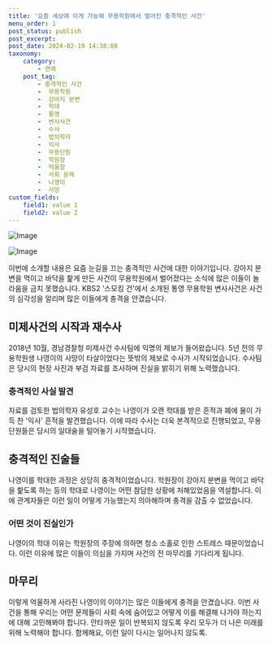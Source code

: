 ```yaml
---
title: '요즘 세상에 이게 가능해 무용학원에서 벌어진 충격적인 사건'
menu_order: 1
post_status: publish
post_excerpt: 
post_date: 2024-02-19 14:38:08
taxonomy:
    category:
        - 연예
    post_tag:
        - 충격적인 사건
        -  무용학원
        -  강아지 분변
        -  학대
        -  통영
        -  변사사건
        -  수사
        -  법의학자
        -  익사
        -  무용단원
        -  학원장
        -  억울함
        -  사회 문제
        -  나영이
        -  사망
custom_fields:
    field1: value 1
    field2: value 2
---
```


![Image](https://mimgnews.pstatic.net/image/076/2024/02/13/2024021301000824200108931_20240213111505894.jpg?type=w540)

![Image](https://ssl.pstatic.net/mimgnews/image/076/2024/02/13/2024021301000824200108932_20240213111505897.jpg?type=w540)

이번에 소개할 내용은 요즘 눈길을 끄는 충격적인 사건에 대한 이야기입니다. 강아지 분변을 먹이고 바닥을 핥게 만든 사건이 무용학원에서 벌어졌다는 소식에 많은 이들이 놀라움을 금치 못했습니다. KBS2 '스모킹 건'에서 소개된 통영 무용학원 변사사건은 사건의 심각성을 알리며 많은 이들에게 충격을 안겼습니다.
## 미제사건의 시작과 재수사
2018년 10월, 경남경찰청 미제사건 수사팀에 익명의 제보가 들어왔습니다. 5년 전의 무용학원생 나영이의 사망이 타살이었다는 뜻밖의 제보로 수사가 시작되었습니다. 수사팀은 당시의 현장 사진과 부검 자료를 조사하며 진실을 밝히기 위해 노력했습니다.
### 충격적인 사실 발견
자료를 검토한 법의학자 유성호 교수는 나영이가 오랜 학대를 받은 흔적과 폐에 물이 가득 찬 '익사' 흔적을 발견했습니다. 이에 따라 수사는 더욱 본격적으로 진행되었고, 무용단원들은 당시의 일대술을 털어놓기 시작했습니다.
## 충격적인 진술들
나영이를 학대한 과정은 상당히 충격적이었습니다. 학원장이 강아지 분변을 먹이고 바닥을 핥도록 하는 등의 학대로 나영이는 어떤 참담한 상황에 처해있었음을 역설합니다. 이에 관계자들은 이런 일이 어떻게 가능했는지 의아해하며 충격을 감출 수 없었습니다.
### 어떤 것이 진실인가
나영이의 학대 이유는 학원장의 주장에 의하면 청소 소홀로 인한 스트레스 때문이었습니다. 이런 이유에 많은 이들이 의심을 가지며 사건의 전 마무리를 기다리게 됩니다.
## 마무리
이렇게 억울하게 사라진 나영이의 이야기는 많은 이들에게 충격을 안겼습니다. 이번 사건을 통해 우리는 어떤 문제들이 사회 속에 숨어있고 어떻게 이를 해결해 나가야 하는지에 대해 고민해봐야 합니다. 안타까운 일이 반복되지 않도록 우리 모두가 더 나은 미래를 위해 노력해야 합니다. 함께해요, 이런 일이 다시는 일어나지 않도록.
